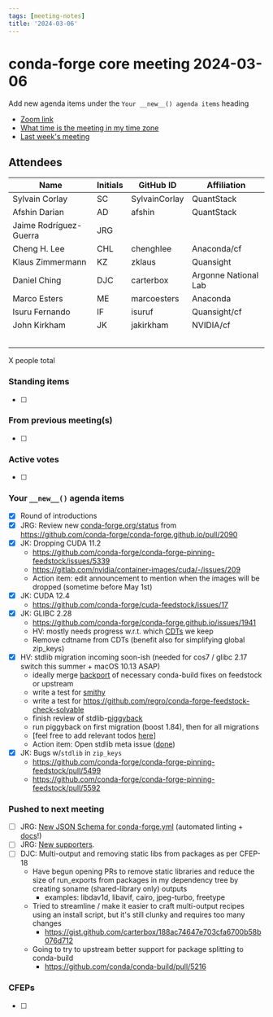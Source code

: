 ```yaml
---
tags: [meeting-notes]
title: '2024-03-06'
---
```

# conda-forge core meeting 2024-03-06

Add new agenda items under the `Your __new__() agenda items` heading

- [Zoom link](https://zoom.us/j/9138593505?pwd=SWh3dE1IK05LV01Qa0FJZ1ZpMzJLZz09)
- [What time is the meeting in my time zone](https://dateful.com/convert/utc?t=5pm)
- [Last week's meeting](https://hackmd.io/#REPLACE_ME#)

## Attendees

| Name                    | Initials | GitHub ID        | Affiliation                 |
| ----------------------- | -------- | ---------------  | --------------------------- |
| Sylvain Corlay          |  SC      | SylvainCorlay    | QuantStack                  |
| Afshin Darian           |  AD      | afshin           | QuantStack                  |
| Jaime Rodríguez-Guerra  | JRG      |                  |                             |
| Cheng H. Lee            | CHL      | chenghlee        | Anaconda/cf                 |
| Klaus Zimmermann        | KZ       | zklaus           | Quansight                   |
| Daniel Ching            | DJC      | carterbox        | Argonne National Lab        |
| Marco Esters            | ME       | marcoesters      | Anaconda                    |
| Isuru Fernando          | IF       | isuruf           | Quansight/cf               |
| John Kirkham            | JK       | jakirkham        | NVIDIA/cf                   |
|                         |          |                  |                             |
|                         |          |                  |                             |
|                         |          |                  |                             |
|                         |          |                  |                             |
|                         |          |                  |                             |

X people total

### Standing items

- [ ]

### From previous meeting(s)

- [ ]

### Active votes

- [ ]

### Your `__new__()` agenda items

- [x] Round of introductions
- [X] JRG: Review new [conda-forge.org/status](https://deploy-preview-2090--conda-forge-previews.netlify.app/status/) from https://github.com/conda-forge/conda-forge.github.io/pull/2090
- [x] JK: Dropping CUDA 11.2
    - https://github.com/conda-forge/conda-forge-pinning-feedstock/issues/5339
    - https://gitlab.com/nvidia/container-images/cuda/-/issues/209
    - Action item: edit announcement to mention when the images will be dropped (sometime before May 1st)
- [x] JK: CUDA 12.4
    - https://github.com/conda-forge/cuda-feedstock/issues/17
- [x] JK: GLIBC 2.28
    - https://github.com/conda-forge/conda-forge.github.io/issues/1941
    - HV: mostly needs progress w.r.t. which [CDTs](https://github.com/conda-forge/cdt-builds/issues/66) we keep
    - Remove cdtname from CDTs (benefit also for simplifying global zip_keys)
- [x] HV: stdlib migration incoming soon-ish (needed for cos7 / glibc 2.17 switch this summer + macOS 10.13 ASAP)
  - ideally merge [backport](https://github.com/conda-forge/conda-build-feedstock/pull/220) of necessary conda-build fixes on feedstock or upstream
  - write a test for [smithy](https://github.com/conda-forge/conda-smithy/issues/1840)
  - write a test for https://github.com/regro/conda-forge-feedstock-check-solvable
  - finish review of stdlib-[piggyback](https://github.com/regro/cf-scripts/pull/2135)
  - run piggyback on first migration (boost 1.84), then for all migrations
  - [feel free to add relevant todos [here](https://github.com/conda-forge/conda-forge.github.io/issues/1844)]
  - Action item: Open stdlib meta issue ([done](https://github.com/conda-forge/conda-forge.github.io/issues/2102))
- [x] JK: Bugs w/`stdlib` in `zip_keys`
    - https://github.com/conda-forge/conda-forge-pinning-feedstock/pull/5499
    - https://github.com/conda-forge/conda-forge-pinning-feedstock/pull/5592


### Pushed to next meeting

- [ ] JRG: [New JSON Schema for conda-forge.yml](https://github.com/conda-forge/conda-smithy/pull/1756) (automated linting + [docs](https://deploy-preview-2095--conda-forge-previews.netlify.app/docs/maintainer/conda_forge_yml/)!)
- [ ] JRG: [New supporters](https://github.com/conda-forge/conda-forge.github.io/pull/2096).
- [ ] DJC: Multi-output and removing static libs from packages as per CFEP-18
    - Have begun opening PRs to remove static libraries and reduce the size of run_exports from packages in my dependency tree by creating soname (shared-library only) outputs
        - examples: libdav1d, libavif, cairo, jpeg-turbo, freetype
    - Tried to streamline / make it easier to craft multi-output recipes using an install script, but it's still clunky and requires too many changes
        - https://gist.github.com/carterbox/188ac74647e703cfa6700b58b076d712
    - Going to try to upstream better support for package splitting to conda-build
        - https://github.com/conda/conda-build/pull/5216

### CFEPs

- [ ]
